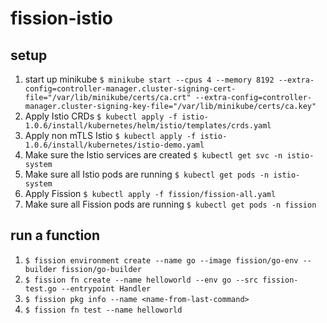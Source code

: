 # fission-istio

## setup

1. start up minikube `$ minikube start --cpus 4 --memory 8192 --extra-config=controller-manager.cluster-signing-cert-file="/var/lib/minikube/certs/ca.crt" --extra-config=controller-manager.cluster-signing-key-file="/var/lib/minikube/certs/ca.key"`
2. Apply Istio CRDs `$ kubectl apply -f istio-1.0.6/install/kubernetes/helm/istio/templates/crds.yaml`
3. Apply non mTLS Istio `$ kubectl apply -f istio-1.0.6/install/kubernetes/istio-demo.yaml`
4. Make sure the Istio services are created `$ kubectl get svc -n istio-system`
5. Make sure all Istio pods are running `$ kubectl get pods -n istio-system`
6. Apply Fission `$ kubectl apply -f fission/fission-all.yaml`
5. Make sure all Fission pods are running `$ kubectl get pods -n fission`

## run a function
1. `$ fission environment create --name go --image fission/go-env --builder fission/go-builder`
2. `$ fission fn create --name helloworld --env go --src fission-test.go --entrypoint Handler`
3. `$ fission pkg info --name <name-from-last-command>`
4. `$ fission fn test --name helloworld`